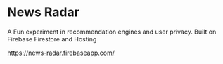 # News Radar

A Fun experiment in recommendation engines and user privacy. Built on Firebase Firestore and Hosting

https://news-radar.firebaseapp.com/
